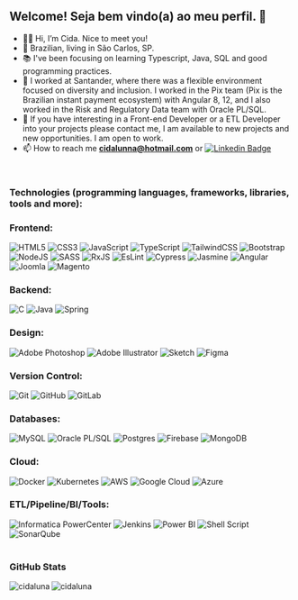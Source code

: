 ## Welcome! Seja bem vindo(a) ao meu perfil. 👋

- 👩‍🎓 Hi, I’m Cida. Nice to meet you! 
- 🏡 Brazilian, living in São Carlos, SP.
- 📚 I've been focusing on learning Typescript, Java, SQL and good programming practices.
- 💞️ I worked at Santander, where there was a flexible environment focused on diversity and inclusion. I worked in the Pix team (Pix is the Brazilian instant payment ecosystem) with Angular 8, 12, and I also worked in the Risk and Regulatory Data team with Oracle PL/SQL.
- 🤝 If you have interesting in a Front-end Developer or a ETL Developer into your projects please contact me, I am available to new projects and new opportunities. I am open to work.
- 📫 How to reach me **cidalunna@hotmail.com** or [![Linkedin Badge](https://img.shields.io/badge/-AparecidaLuna-blue?style=flat-square&logo=Linkedin&logoColor=white&link=https://www.linkedin.com/in/aparecidaluna/)](https://www.linkedin.com/in/aparecidaluna/)
<br>

### Technologies (programming languages, frameworks, libraries, tools and more):

### Frontend:
<div>
  <img loading="lazy" alt="HTML5" src="https://img.shields.io/badge/html5-%23E34F26.svg?style=for-the-badge&logo=html5&logoColor=white" target="_blank"/>
  <img loading="lazy" alt="CSS3" src="https://img.shields.io/badge/css3-%231572B6.svg?style=for-the-badge&logo=css3&logoColor=white" target="_blank"/>
  <img loading="lazy" alt="JavaScript" src="https://img.shields.io/badge/javascript-%23323330.svg?style=for-the-badge&logo=javascript&logoColor=%23F7DF1E" target="_blank"/>
  <img loading="lazy" alt="TypeScript" src="https://img.shields.io/badge/typescript-%23007ACC.svg?style=for-the-badge&logo=typescript&logoColor=white" target="_blank"/>
  <img loading="lazy" alt="TailwindCSS" src="https://img.shields.io/badge/tailwindcss-%2338B2AC.svg?style=for-the-badge&logo=tailwind-css&logoColor=white" target="_blank"/>
  <img loading="lazy" alt="Bootstrap" src="https://img.shields.io/badge/bootstrap-%23563D7C.svg?style=for-the-badge&logo=bootstrap&logoColor=white" target="_blank"/>
  <img loading="lazy" alt="NodeJS" src="https://img.shields.io/badge/node.js-%2343853D.svg?style=for-the-badge&logo=node-dot-js&logoColor=white" target="_blank"/>
  <img loading="lazy" alt="SASS" src="https://img.shields.io/badge/SASS-hotpink.svg?style=for-the-badge&logo=SASS&logoColor=white" target="_blank"/>
  <img loading="lazy" alt="RxJS" src="https://img.shields.io/badge/rxjs-%23B7178C.svg?style=for-the-badge&logo=reactivex&logoColor=white" target="_blank"/>
  <img loading="lazy" alt="EsLint" src="https://img.shields.io/badge/ESLint-4B3263?style=for-the-badge&logo=eslint&logoColor=white" target="_blank"/>
  <img loading="lazy" alt="Cypress" src="https://img.shields.io/badge/-cypress-%23E5E5E5?style=for-the-badge&logo=cypress&logoColor=058a5e" target="_blank"/>
  <img loading="lazy" alt="Jasmine" src="https://img.shields.io/badge/jasmine-%238A4182.svg?style=for-the-badge&logo=jasmine&logoColor=white" target="_blank"/>
  <img loading="lazy" alt="Angular" src="https://img.shields.io/badge/angular-%23DD0031.svg?style=for-the-badge&logo=angular&logoColor=white" target="_blank"/>
  <img loading="lazy" alt="Joomla" src="https://img.shields.io/badge/joomla-%235091CD.svg?style=for-the-badge&logo=joomla&logoColor=white" target="_blank"/>
  <img loading="lazy" alt="Magento" src="https://img.shields.io/badge/magento-%23EE672F.svg?&style=for-the-badge&logo=magento&logoColor=white" target="_blank"/>
</div>

### Backend:
<div>
  <img loading="lazy" alt="C" src="https://img.shields.io/badge/c-%2300599C.svg?style=for-the-badge&logo=c&logoColor=white" target="_blank"/>
  <img loading="lazy" alt="Java" src="https://img.shields.io/badge/java-%23ED8B00.svg?style=for-the-badge&logo=java&logoColor=white" target="_blank"/>
  <img loading="lazy" alt="Spring" src="https://img.shields.io/badge/spring-%236DB33F.svg?style=for-the-badge&logo=spring&logoColor=white" target="_blank"/>
</div>

### Design:
<div>
  <img loading="lazy" alt="Adobe Photoshop" src="https://img.shields.io/badge/adobephotoshop-%2331A8FF.svg?style=for-the-badge&logo=adobephotoshop&logoColor=white" target="_blank"/>
  <img loading="lazy" alt="Adobe Illustrator" src="https://img.shields.io/badge/adobeillustrator-%23FF9A00.svg?style=for-the-badge&logo=adobeillustrator&logoColor=white" target="_blank"/>
  <img loading="lazy" alt="Sketch" src="https://img.shields.io/badge/Canva-%2300C4CC.svg?style=for-the-badge&logo=Canva&logoColor=white" target="_blank"/>
  <img loading="lazy" alt="Figma" src="https://img.shields.io/badge/figma-%23F24E1E.svg?style=for-the-badge&logo=figma&logoColor=white" target="_blank"/>
</div>

### Version Control:
<div>
  <img loading="lazy" alt="Git" src="https://img.shields.io/badge/git-%23F05033.svg?style=for-the-badge&logo=git&logoColor=white" target="_blank"/>
  <img loading="lazy" alt="GitHub" src="https://img.shields.io/badge/GitHub-100000?style=for-the-badge&logo=github&logoColor=white" target="_blank"/>
  <img loading="lazy" alt="GitLab" src="https://img.shields.io/badge/GitLab-330F63?style=for-the-badge&logo=gitlab&logoColor=white" target="_blank"/>
</div>

### Databases:
<div>
  <img loading="lazy" alt="MySQL" src="https://img.shields.io/badge/MySQL-005C84?style=for-the-badge&logo=mysql&logoColor=white" target="_blank"/>
  <img loading="lazy" alt="Oracle PL/SQL" src="https://img.shields.io/badge/oracle-%23F00000.svg?style=for-the-badge&logo=oracle&logoColor=white" target="_blank"/>
  <img loading="lazy" alt="Postgres" src="https://img.shields.io/badge/postgres-%23316192.svg?style=for-the-badge&logo=postgresql&logoColor=white" target="_blank"/>
  <img loading="lazy" alt="Firebase" src="https://img.shields.io/badge/firebase-%23039BE5.svg?style=for-the-badge&logo=firebase" target="_blank"/>
  <img loading="lazy" alt="MongoDB" src="https://img.shields.io/badge/MongoDB-%234ea94b.svg?style=for-the-badge&logo=mongodb&logoColor=white" target="_blank"/>
</div>

### Cloud:
<div>
  <img loading="lazy" alt="Docker" src="https://img.shields.io/badge/docker-%230db7ed.svg?style=for-the-badge&logo=docker&logoColor=white" target="_blank"/>
  <img loading="lazy" alt="Kubernetes" src="https://img.shields.io/badge/kubernetes-%23326ce5.svg?style=for-the-badge&logo=kubernetes&logoColor=white" target="_blank"/>
  <img loading="lazy" alt="AWS" src="https://img.shields.io/badge/AWS-%23FF9900.svg?style=for-the-badge&logo=amazon-aws&logoColor=white" target="_blank"/>
  <img loading="lazy" alt="Google Cloud" src="https://img.shields.io/badge/GoogleCloud-%234285F4.svg?style=for-the-badge&logo=google-cloud&logoColor=white" target="_blank"/>
  <img loading="lazy" alt="Azure" src="https://img.shields.io/badge/azure-%230072C6.svg?style=for-the-badge&logo=azure-devops&logoColor=white" target="_blank"/>
</div>

### ETL/Pipeline/BI/Tools:
<div>
  <img loading="lazy" alt="Informatica PowerCenter" src="https://img.shields.io/badge/informatica-%23FF4D00.svg?&style=for-the-badge&logo=informatica&logoColor=white" target="_blank"/>
  <img loading="lazy" alt="Jenkins" src="https://img.shields.io/badge/jenkins-%232C5263.svg?style=for-the-badge&logo=jenkins&logoColor=white" target="_blank"/>
  <img loading="lazy" alt="Power BI" src="https://img.shields.io/badge/power_bi-F2C811?style=for-the-badge&logo=powerbi&logoColor=black" target="_blank"/>
  <img loading="lazy" alt="Shell Script" src="https://img.shields.io/badge/shell_script-%23121011.svg?style=for-the-badge&logo=gnu-bash&logoColor=white" target="_blank"/>
  <img loading="lazy" alt="SonarQube" src="https://img.shields.io/badge/SonarQube-black?style=for-the-badge&logo=sonarqube&logoColor=4E9BCD" target="_blank"/>
</div><br>

### GitHub Stats
  
<p><img align="center" src="https://github-readme-stats.vercel.app/api?username=cidaluna&show_icons=true&locale=pt-BR" alt="cidaluna" /> <img align="left" src="https://github-readme-stats.vercel.app/api/top-langs?username=cidaluna&show_icons=true&locale=pt-BR&layout=compact" alt="cidaluna" /></p>
<br>

<!---cidaluna/cidaluna is a ✨ special ✨ repository because its `README.md` (this file) appears on your GitHub profile.
You can click the Preview link to take a look at your changes.
--->
